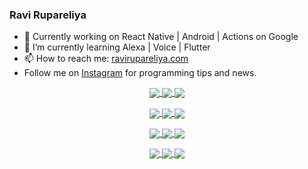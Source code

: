 ### Ravi Rupareliya

- 🔭 Currently working on React Native | Android | Actions on Google
- 🌱 I’m currently learning Alexa | Voice | Flutter
- 📫 How to reach me: [ravirupareliya.com](https://ravirupareliya.com)
- Follow me on [Instagram](https://www.instagram.com/ravi.rupareliya/) for programming tips and news.

<a href="https://www.instagram.com/ravi.rupareliya/" target="_blank">
<!-- insta-feed:START-->
<p align="center">
<img align="center" src=https://scontent-ort2-1.cdninstagram.com/v/t51.2885-15/e35/s150x150/122425343_1572645589603046_1626634953961554534_n.jpg?tp=1&_nc_ht=scontent-ort2-1.cdninstagram.com&_nc_cat=102&_nc_ohc=T3ZlpE_KpucAX8UEXmw&edm=ABfd0MgAAAAA&ccb=7-4&oh=c4f5c6cbb8f2a5ab05cff001d7944b16&oe=6098C841&_nc_sid=7bff83 />
<img align="center" src=https://scontent-ort2-1.cdninstagram.com/v/t51.2885-15/e35/s150x150/119738360_171946631175661_8308691936849414239_n.jpg?tp=1&_nc_ht=scontent-ort2-1.cdninstagram.com&_nc_cat=101&_nc_ohc=Oxjl9ZcKrXEAX9C5xpg&edm=ABfd0MgAAAAA&ccb=7-4&oh=80c8ab9dfd3ca9a5df900977b7d30e11&oe=6099BE9D&_nc_sid=7bff83 />
<img align="center" src=https://scontent-ort2-1.cdninstagram.com/v/t51.2885-15/e35/s150x150/119471335_3325605627530848_5783608158621298966_n.jpg?tp=1&_nc_ht=scontent-ort2-1.cdninstagram.com&_nc_cat=104&_nc_ohc=LlhE_HRgttgAX-yjIm4&edm=ABfd0MgAAAAA&ccb=7-4&oh=5d157c8d49e1be1092006d7678fc4d1c&oe=60971141&_nc_sid=7bff83 />
</p>
<p align="center">
<img align="center" src=https://scontent-ort2-1.cdninstagram.com/v/t51.2885-15/e35/s150x150/118735524_155532192843864_2438830621806811548_n.jpg?tp=1&_nc_ht=scontent-ort2-1.cdninstagram.com&_nc_cat=100&_nc_ohc=E_EiJT60ZFQAX_R2LXm&edm=ABfd0MgAAAAA&ccb=7-4&oh=45247d9a158f5dacc8023da0ac9bc88b&oe=60999CAE&_nc_sid=7bff83 />
<img align="center" src=https://scontent-ort2-1.cdninstagram.com/v/t51.2885-15/e35/s150x150/118358282_793232521422249_4194198869826492121_n.jpg?tp=1&_nc_ht=scontent-ort2-1.cdninstagram.com&_nc_cat=109&_nc_ohc=F2jvejBmw5wAX-cXrdP&edm=ABfd0MgAAAAA&ccb=7-4&oh=d25f7b0044f1a94924f451aacc465bdd&oe=6098D2BC&_nc_sid=7bff83 />
<img align="center" src=https://scontent-ort2-1.cdninstagram.com/v/t51.2885-15/e35/s150x150/118083536_653646245259286_4437462516989252087_n.jpg?tp=1&_nc_ht=scontent-ort2-1.cdninstagram.com&_nc_cat=110&_nc_ohc=Uq-90CICsfYAX8TubP5&edm=ABfd0MgAAAAA&ccb=7-4&oh=29290e56b1351198ff9e41c57c04daba&oe=6098129C&_nc_sid=7bff83 />
</p>
<p align="center">
<img align="center" src=https://scontent-ort2-1.cdninstagram.com/v/t51.2885-15/e35/s150x150/118175330_604822603490734_6882222491011634628_n.jpg?tp=1&_nc_ht=scontent-ort2-1.cdninstagram.com&_nc_cat=110&_nc_ohc=YXP8Qg1qftYAX8hgcL4&edm=ABfd0MgAAAAA&ccb=7-4&oh=437337c6c8a96b7fe0500b448c7a0ac3&oe=60990C77&_nc_sid=7bff83 />
<img align="center" src=https://scontent-ort2-1.cdninstagram.com/v/t51.2885-15/e35/s150x150/117801930_118850686597100_8281062695853943386_n.jpg?tp=1&_nc_ht=scontent-ort2-1.cdninstagram.com&_nc_cat=108&_nc_ohc=i2iEwV21h4MAX8KkCUx&edm=ABfd0MgAAAAA&ccb=7-4&oh=45cc9baa320a3addc5ded5c6a35405f8&oe=6096B980&_nc_sid=7bff83 />
<img align="center" src=https://scontent-ort2-1.cdninstagram.com/v/t51.2885-15/e35/s150x150/117867292_2771207523148452_3241414180657952736_n.jpg?tp=1&_nc_ht=scontent-ort2-1.cdninstagram.com&_nc_cat=100&_nc_ohc=E8AEtlF67pIAX8Tx8OR&edm=ABfd0MgAAAAA&ccb=7-4&oh=c0b36b13808b7bcf485dad4fbf2d45d1&oe=6098B161&_nc_sid=7bff83 />
</p>
<p align="center">
<img align="center" src=https://scontent-ort2-1.cdninstagram.com/v/t51.2885-15/e35/s150x150/117931678_793632161399712_7562658963115355616_n.jpg?tp=1&_nc_ht=scontent-ort2-1.cdninstagram.com&_nc_cat=100&_nc_ohc=Gfl1GrPX4eAAX9D3QEc&edm=ABfd0MgAAAAA&ccb=7-4&oh=ed25fb0e143866e2a34ee75e89c3b715&oe=60991BF7&_nc_sid=7bff83 />
<img align="center" src=https://scontent-ort2-1.cdninstagram.com/v/t51.2885-15/e35/s150x150/117747115_220949032661980_1081920512424702093_n.jpg?tp=1&_nc_ht=scontent-ort2-1.cdninstagram.com&_nc_cat=104&_nc_ohc=ohuQzGza_90AX_2FJi-&edm=ABfd0MgAAAAA&ccb=7-4&oh=e21a63ce0ca9f297298525fc56eef910&oe=6096F916&_nc_sid=7bff83 />
<img align="center" src=https://scontent-ort2-1.cdninstagram.com/v/t51.2885-15/e35/s150x150/117564950_167171931547080_7523565149947571776_n.jpg?tp=1&_nc_ht=scontent-ort2-1.cdninstagram.com&_nc_cat=100&_nc_ohc=ExCSgo1nRl0AX_ZfS1a&edm=ABfd0MgAAAAA&ccb=7-4&oh=0166d05b16878b1dd63189a21c04494f&oe=6099B89D&_nc_sid=7bff83 />
</p>

<!-- insta-feed:END-->
</a>
